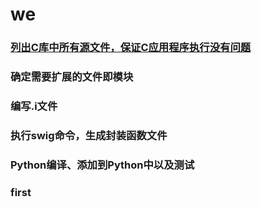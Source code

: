 # we
### [列出C库中所有源文件，保证C应用程序执行没有问题](#first)
### 确定需要扩展的文件即模块
### 编写.i文件
### 执行swig命令，生成封装函数文件
### Python编译、添加到Python中以及测试
### first

